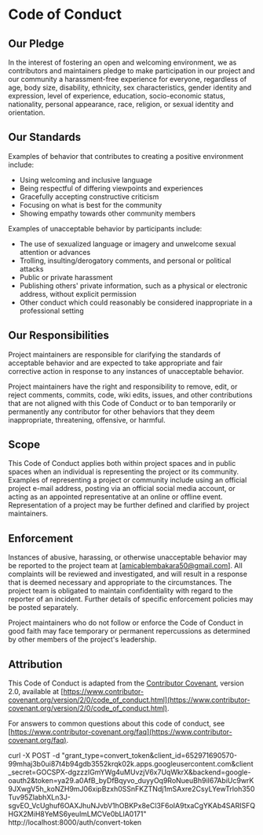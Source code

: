 # Code of Conduct

## Our Pledge

In the interest of fostering an open and welcoming environment, we as contributors and maintainers pledge to make participation in our project and our community a harassment-free experience for everyone, regardless of age, body size, disability, ethnicity, sex characteristics, gender identity and expression, level of experience, education, socio-economic status, nationality, personal appearance, race, religion, or sexual identity and orientation.

## Our Standards

Examples of behavior that contributes to creating a positive environment include:

- Using welcoming and inclusive language
- Being respectful of differing viewpoints and experiences
- Gracefully accepting constructive criticism
- Focusing on what is best for the community
- Showing empathy towards other community members

Examples of unacceptable behavior by participants include:

- The use of sexualized language or imagery and unwelcome sexual attention or advances
- Trolling, insulting/derogatory comments, and personal or political attacks
- Public or private harassment
- Publishing others' private information, such as a physical or electronic address, without explicit permission
- Other conduct which could reasonably be considered inappropriate in a professional setting

## Our Responsibilities

Project maintainers are responsible for clarifying the standards of acceptable behavior and are expected to take appropriate and fair corrective action in response to any instances of unacceptable behavior.

Project maintainers have the right and responsibility to remove, edit, or reject comments, commits, code, wiki edits, issues, and other contributions that are not aligned with this Code of Conduct or to ban temporarily or permanently any contributor for other behaviors that they deem inappropriate, threatening, offensive, or harmful.

## Scope

This Code of Conduct applies both within project spaces and in public spaces when an individual is representing the project or its community. Examples of representing a project or community include using an official project e-mail address, posting via an official social media account, or acting as an appointed representative at an online or offline event. Representation of a project may be further defined and clarified by project maintainers.

## Enforcement

Instances of abusive, harassing, or otherwise unacceptable behavior may be reported to the project team at [amicablembakara50@gmail.com]. All complaints will be reviewed and investigated, and will result in a response that is deemed necessary and appropriate to the circumstances. The project team is obligated to maintain confidentiality with regard to the reporter of an incident. Further details of specific enforcement policies may be posted separately.

Project maintainers who do not follow or enforce the Code of Conduct in good faith may face temporary or permanent repercussions as determined by other members of the project's leadership.

## Attribution

This Code of Conduct is adapted from the [Contributor Covenant](https://www.contributor-covenant.org), version 2.0, available at [https://www.contributor-covenant.org/version/2/0/code_of_conduct.html](https://www.contributor-covenant.org/version/2/0/code_of_conduct.html).

For answers to common questions about this code of conduct, see [https://www.contributor-covenant.org/faq](https://www.contributor-covenant.org/faq).



curl -X POST -d "grant_type=convert_token&client_id=652971690570-99mhaj3b0ui87t4b94gdb3552krqk02k.apps.googleusercontent.com&client_secret=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&backend=google-oauth2&token=ya29.a0AfB_byDfBqyvo_duyyOq9RoNueuBh9iI67AbiUc9wrK9JXwgV5h_koNZH9mJ06xipBzxh0SSnFKZTNdj1mSAxre2CsyLYewTrloh350Tuv95ZlabhXLn3J-sgvEO_VcUghuf6OAXJhuNJvbV1hOBKPx8eCl3F6oIA9txaCgYKAb4SARISFQHGX2MiH8YeMS6yeulmLMCVe0bLlA0171" http://localhost:8000/auth/convert-token

